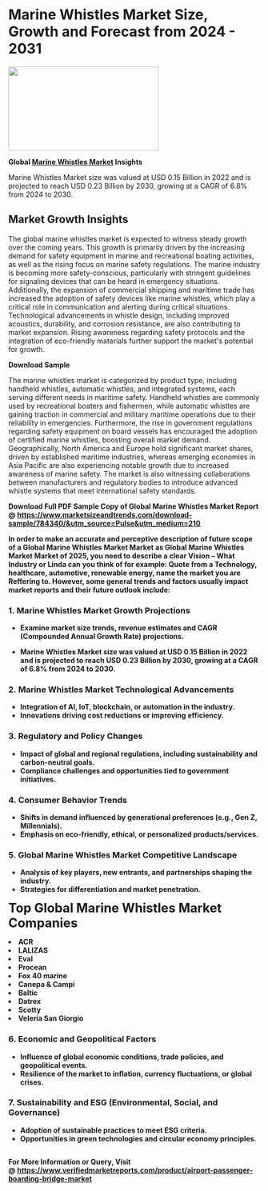 <H1>Marine Whistles Market Size, Growth and Forecast from 2024 - 2031</H1><img class="aligncenter size-medium wp-image-584254" src="https://thirdeyenews.in/wp-content/uploads/2024/09/Global-Market-Research-300x168.jpeg" alt="" width="300" height="168" /><p><strong>Global&nbsp;<a href="https://www.marketsizeandtrends.com/download-sample/784340/&amp;utm_source=Pulse&amp;utm_medium=210">Marine Whistles Market</a> Insights</strong></p><p>Marine Whistles Market size was valued at USD 0.15 Billion in 2022 and is projected to reach USD 0.23 Billion by 2030, growing at a CAGR of 6.8% from 2024 to 2030.</p><p><h2>Market Growth Insights</h2> <p>The global marine whistles market is expected to witness steady growth over the coming years. This growth is primarily driven by the increasing demand for safety equipment in marine and recreational boating activities, as well as the rising focus on marine safety regulations. The marine industry is becoming more safety-conscious, particularly with stringent guidelines for signaling devices that can be heard in emergency situations. Additionally, the expansion of commercial shipping and maritime trade has increased the adoption of safety devices like marine whistles, which play a critical role in communication and alerting during critical situations. Technological advancements in whistle design, including improved acoustics, durability, and corrosion resistance, are also contributing to market expansion. Rising awareness regarding safety protocols and the integration of eco-friendly materials further support the market's potential for growth.</p> <p><strong>Download Sample</strong></p> <p>The marine whistles market is categorized by product type, including handheld whistles, automatic whistles, and integrated systems, each serving different needs in maritime safety. Handheld whistles are commonly used by recreational boaters and fishermen, while automatic whistles are gaining traction in commercial and military maritime operations due to their reliability in emergencies. Furthermore, the rise in government regulations regarding safety equipment on board vessels has encouraged the adoption of certified marine whistles, boosting overall market demand. Geographically, North America and Europe hold significant market shares, driven by established maritime industries, whereas emerging economies in Asia Pacific are also experiencing notable growth due to increased awareness of marine safety. The market is also witnessing collaborations between manufacturers and regulatory bodies to introduce advanced whistle systems that meet international safety standards.</p> <p><strong></p><p><span class=""><strong>Download Full PDF Sample Copy of Global Marine Whistles Market Report</strong> @ <a href="https://www.marketsizeandtrends.com/download-sample/784340/&amp;utm_source=Pulse&amp;utm_medium=210" target="_blank">https://www.marketsizeandtrends.com/download-sample/784340/&amp;utm_source=Pulse&amp;utm_medium=210</a></span></p><p>In order to make an accurate and perceptive description of future scope of a Global&nbsp;Marine Whistles Market Market as Global&nbsp;Marine Whistles Market Market of 2025, you need to describe a clear Vision &ndash; What Industry or Linda can you think of for example: Quote from a Technology, healthcare, automotive, renewable energy, name the market you are Reffering to. However, some general trends and factors usually impact market reports and their future outlook include:</p><h3>1.&nbsp;<strong>Marine Whistles Market Growth Projections</strong></h3><ul><li>Examine market size trends, revenue estimates and CAGR (Compounded Annual Growth Rate) projections.</li><li><p>Marine Whistles Market size was valued at USD 0.15 Billion in 2022 and is projected to reach USD 0.23 Billion by 2030, growing at a CAGR of 6.8% from 2024 to 2030.</p></li></ul><h3>2.&nbsp;<strong>Marine Whistles Market Technological Advancements</strong></h3><ul><li>Integration of AI, IoT, blockchain, or automation in the industry.</li><li>Innovations driving cost reductions or improving efficiency.</li></ul><h3>3.&nbsp;<strong>Regulatory and Policy Changes</strong></h3><ul><li>Impact of global and regional regulations, including sustainability and carbon-neutral goals.</li><li>Compliance challenges and opportunities tied to government initiatives.</li></ul><h3>4.&nbsp;<strong>Consumer Behavior Trends</strong></h3><ul><li>Shifts in demand influenced by generational preferences (e.g., Gen Z, Millennials).</li><li>Emphasis on eco-friendly, ethical, or personalized products/services.</li></ul><h3>5.&nbsp;<strong>Global Marine Whistles Market Competitive Landscape</strong></h3><ul><li>Analysis of key players, new entrants, and partnerships shaping the industry.</li><li>Strategies for differentiation and market penetration.</li></ul><p data-pm-slice="1 1 []"><span style="color: inherit; font-family: inherit; font-size: 25px;">Top Global Marine Whistles Market Companies</span></p><div class="" data-test-id=""><p><li>ACR</li><li> LALIZAS</li><li> Eval</li><li> Procean</li><li> Fox 40 marine</li><li> Canepa & Campi</li><li> Baltic</li><li> Datrex</li><li> Scotty</li><li> Veleria San Giorgio</li></p></div><h3>6.&nbsp;<strong>Economic and Geopolitical Factors</strong></h3><ul><li>Influence of global economic conditions, trade policies, and geopolitical events.</li><li>Resilience of the market to inflation, currency fluctuations, or global crises.</li></ul><h3>7.&nbsp;<strong>Sustainability and ESG (Environmental, Social, and Governance)</strong></h3><ul><li>Adoption of sustainable practices to meet ESG criteria.</li><li>Opportunities in green technologies and circular economy principles.</li></ul><h2><strong style="font-size: 14px;">For More Information or Query, Visit @&nbsp;</strong><a style="background-color: #ffffff; font-size: 14px;" href="https://www.marketsizeandtrends.com/report/marine-whistles-market/" target="_blank">https://www.verifiedmarketreports.com/product/airport-passenger-boarding-bridge-market</a></h2>
